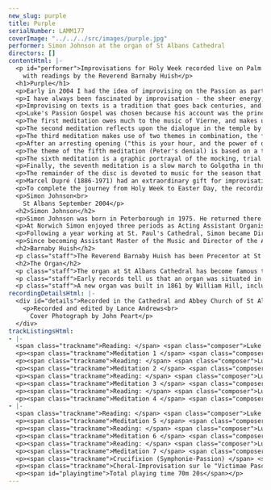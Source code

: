 ```yaml
---
new_slug: purple
title: Purple
serialNumber: LAMM177
coverImage: "../../../src/images/purple.jpg"
performer: Simon Johnson at the organ of St Albans Cathedral
directors: []
contentHtml: |-
  <p id="performer">Improvisations for Holy Week recorded live on Palm Sunday 2004<br>
    with readings by the Reverend Barnaby Huish</p>
  <h1>Purple</h1>
  <p>Early in 2004 I had the idea of improvising on the Passion as part of the observance of Holy Week at St Albans Cathedral; this disc consists mainly of a live recording of the resulting concert that I gave on Palm Sunday, April 4th 2004, which was itself called "Purple". This title refers not only to the predominant colour of Holy Week, but also to the notion that improvisation can be highly colourful.</p>
  <p>I have always been fascinated by improvisation - the sheer energy, the unpredictability, the unknown, the nervous tension that is at times unbearable. It is amongst the most exciting organ music to experience, because as a listener you are there at the moment of creation - you are contributing to the atmosphere that shapes the music. It is that energy and atmosphere which I hope is preserved in this recording and the retention of these features was the guiding principle in releasing the readings and meditations exactly as they were heard on the day, rather than attempting to recreate such a specific ambience at another time in a silent cathedral. So tracks 1-14 are all one take.</p>
  <p>Improvising on texts is a tradition that goes back centuries, and it is fascinating to track its path from the early alternatim versets of the 15th and 16th centuries to the present day, when Organists are increasingly expected to bring together the moods and themes of the service (readings, sermon &amp; season) whenever the opportunity to extemporise presents itself. Creating music based on texts raises interesting questions: Should one attempt to depict specifics at the risk of being 'gimmicky' or try to portray overall moods with the danger of over-generalising? Should one look back to the work of earlier composers who have 'been there before' or treat the exercise as an entirely personal experience? Aided by some wonderful hymns and an inspiring instrument, both of which lend many ideas, what has been attempted here is an answer to these questions that brings together all of their elements.</p>
  <p>Luke's Passion Gospel was chosen because his account was the principal one observed at the Cathedral in 2004. All of the meditations are a reflection on the preceding reading, so, in essence, this is a St Luke Passion for Organ.</p>
  <p>The first meditation owes much to the music of Vierne, and makes use of Teschner's chorale melody Valet will ich dir geben (c.1613) - the tune which is now most commonly associated (in this country, at least) with the Palm Sunday words "All glory, laud and honour". Essentially the piece is cast in three sections which can be loosely associated with some sections from the preceding reading: the first section represents the triumphal entry into Jerusalem ("Blessed is the king who comes in the name of the Lord"), whilst the second, minor, section concentrates on some of the darker elements ("My house shall be a house of prayer, but you have made it a den of robbers"). Finally, the grand style of the opening returns, as the last phrase of the melody is played ("All the people were spellbound by what they heard").</p>
  <p>The second meditation reflects upon the dialogue in the temple by recreating the imitative chorale-style of German baroque composers. The chorale melody used here is Crüger's Herzliebster Jesu - which we sing to the words "Ah, holy Jesu, how hast thou offended?" (a translation of the original German words). The absence of accompaniment during the cornet cadenza at the end of the movement is reflective of the words "being amazed by his answer, they became silent".</p>
  <p>The third meditation makes use of two themes in combination, the first freely devised, and the second being the plainsong hymn Pange Lingua. The overriding aim was to create music that speaks of the love between Jesus and the disciples at the last supper. The sound world is influenced by the music of Tournemire &amp; Duruflé.</p>
  <p>After an arresting opening ("this is your hour, and the power of darkness"), the fourth meditation is essentially about prayer, and this is implicit in the rising four-note motif that is heard. Some double pedalling in sevenths that continually fall contributes to the feeling of weight and anguish ("he prayed more earnestly, and his sweat became like great drops of blood").</p>
  <p>The theme of the fifth meditation (Peter's denial) is based on a thinly veiled 'cock crow' motif, and the overall effect of the movement is one of betrayal as a haunting dream. Peter's bitterness is portrayed in an oboe chord cluster at the end of the meditation; this same chord also speaks of the terror that is about to ensue.</p>
  <p>The sixth meditation is a graphic portrayal of the mocking, trial and sentencing of Jesus and the idea of a frenzied crowd is central to its conception ("but they kept shouting "Crucify, crucify him""). A central section makes use of the famous Tallis tune immortalised in Ralph Vaughan Williams' Fantasia on a theme by Thomas Tallis. Originally it was a passiontide hymn contributed by Tallis to Parker's The Whole Psalter of 1567. In a more modern guise, it is used to F. Pratt Green's words "To mock your reign, O dearest Lord", and this is the sentiment that prevails here.</p>
  <p>Finally, the seventh meditation is a slow march to Golgotha in three-time, building towards the crucifixion itself, which is presented in anguished chords and clusters. The Passion Chorale is evident throughout, and is heard most emphatically in a full statement at the end of the movement.</p>
  <p>The remainder of the disc is devoted to music for the season that was itself improvised, and later transcribed.</p>
  <p>Marcel Dupré (1886-1971) had an extraordinary gift for improvisation that saw him travel the world as one of the finest exponents of the art. The Symphonie-Passion was improvised during his first recital tour of the USA, on December 8th, 1921, at the Wanamaker Department Store in Philadelphia. Dupré later wrote about the performance: "I will never forget that evening, when, having received themes for the improvisation, I found that several of them were plainsong melodies...In a flash I had the vision of a symphony in four movements, the world awaiting for the coming of the Saviour, the Nativity, the Crucifixion, the Resurrection, all of which eventually became my Passion Symphony". Crucifixion falls into three sections: the march to Calvary, the Crucifixion itself, and lastly the vigil at the foot of the Cross. The imagery is particularly graphic.</p>
  <p>To complete the journey from Holy Week to Easter Day, the recording concludes with the Choral-Improvisation sur le "Victimae Paschali". Charles Tournemire (1870-1939) was a profoundly religious, mystical man who eventually came to believe that all secular music was a waste of time ("organ music without God is a body without a soul"). Despite his humility, Tournemire was, nevertheless, a massive influence on all who studied with him. Amongst the foremost, and deeply devoted, of his students was Maurice Duruflé, who, in tribute to his master, transcribed five improvisations by Tournemire from a recording made at St Clotilde. "Victimae Paschali" perfectly encapsulates the power and energy of the resurrection and is justly considered to be a cornerstone of the Easter repertoire.</p>
  <p>Simon Johnson<br>
    St Albans September 2004</p>
  <h2>Simon Johnson</h2>
  <p>Simon Johnson was born in Peterborough in 1975. He returned there as chorister and subsequently Head Chorister of the Cathedral from 1986-89. He was awarded a music scholarship to Bloxham School, before going on to hold organ scholarships at Rochester, Norwich, and St Paul's Cathedrals. He holds the organ diplomas of the Royal College of Organists, having won several major prizes at both.</p>
  <p>At Norwich Simon enjoyed three periods as Acting Assistant Organist of the Cathedral, during which time he took part in the premieres of works by John Tavener, Philip Wilby and Diana Burrell. His work accompanying both the Girls' Choir and the Cathedral Choir is reflected in two CD recordings, and he played for both choirs on BBC Radio 2, 3, and 4. In addition to his responsibilities at the Cathedral Simon also gained a first class degree from the University of East Anglia, and founded the University Chamber Choir - a twenty-strong ensemble specialising in the performance of contemporary music.</p>
  <p>Following a year working at St. Paul's Cathedral, Simon became Director of Music at All Saints' Northampton. His work there involved running the choir of men and boys, and also the separate girls' choir. He made two CD recordings with the choirs on the Lammas label, and undertook tours to France, Germany and Italy.</p>
  <p>Since becoming Assistant Master of the Music and Director of the Abbey Girls' Choir at St Albans Cathedral in September 2001, Simon has accompanied the Cathedral Choir on tours to Haarlem, Angers &amp; Rome, and accompanied them on BBC radio and television. With the Girls Choir he has toured the USA, made a highly acclaimed CD recording, sung newly commissioned works, performed to HM The Queen and HRH The Duke of Edinburgh, and undertaken numerous concerts, most recently with Emma Kirkby and London Baroque.</p>
  <h2>Barnaby Huish</h2>
  <p class="staff">The Reverend Barnaby Huish has been Precentor at St Albans Cathedral since January 2002. Previously he served as a priest in Darlington, County Durham. He is married with two young boys.</p>
  <h2>The Organ</h2>
  <p class="staff">The organ at St Albans Cathedral has become famous throughout the world due to the St Albans International Organ Festival, founded by Peter Hurford in 1963. The Cathedral organ was rebuilt by Harrison and Harrison in 1962 to a design by Ralph Downes (Organist at Brompton Oratory), working in close collaboration with Peter Hurford (Master of the Music at St Albans Cathedral from 1958 to 1978). The organ is a particularly versatile instrument, capable of reflecting all schools of organ composition, providing the daily accompaniment for the Cathedral Choirs, leading and accompanying congregational singing and being at the centre of the International Organ Festival competitions and concerts.</p>
  <p class="staff">Early records tell us that an organ was situated in the Chapel of St Mary in 1380, and that an Organist named Adam was in post in 1302, when John de Maryns was elected Abbot. The distinguished composer Robert Fayrfax was Organist at St Albans Abbey from c1498 to 1502, but records are sketchy until 1820, when Thomas Fowler was appointed. No mention is made of an organ in an inventory dated 1 November 1552, and there is no record of an organ until 1820, when an instrument by Father Smith and John Byfield, originally built by Father Smith for St Dunstan's in the East in 1670, was installed.</p>
  <p class="staff">A new organ was built in 1861 by William Hill, including the Father Smith Open Diapason from tenor C. The Abbey Church became the Cathedral of the new Diocese of St Albans in 1877, and in 1908 the organ was rebuilt with new oak cases (still in use today) by the firm of Abbott and Smith of Leeds. The organ was subsequently remodelled by Henry Willis and Son in 1929. It was decided in 1958, however, that the instrument should be completely rebuilt, this time by Harrison and Harrison of Durham. Between 1959 and 1962 services were accompanied by a two-manual organ with 13 speaking stops, placed on the centre of the nave screen. The rebuilt organ was dedicated by the Bishop of St Albans on 18 November 1962. The organ has been modified a little in recent years. In 1972 the nave of the Cathedral was reordered in response to changing liturgical needs, and at this time the manual mixtures were slightly raised in pitch and the console was moved to the centre of the organ loft with the organist facing west. In 1991 the Swell Cymbel was replaced by a three-rank Mixture designed by Mark Venning and Peter Hopps of Harrison and Harrison.</p>
recordingDetailsHtml: |-
  <div id="details">Recorded in the Cathedral and Abbey Church of St Alban on 4th April and 27th May 2004 by kind permission of the Dean and Chapter.
    <p>Recorded and edited by Lance Andrews<br>
      Cover Photograph by John Peart</p>
  </div>
trackListingsHtml:
- |-
  <span class="trackname">Reading: </span> <span class="composer">Luke 19.29-48</span>
  <p><span class="trackname">Meditation 1 </span> <span class="composer">Jesus enters Jerusalem</span></p>
  <p><span class="trackname">Reading: </span> <span class="composer">Luke 20.1-8 &amp; 20-26</span></p>
  <p><span class="trackname">Meditation 2 </span> <span class="composer">Jesus is questioned in the temple</span></p>
  <p><span class="trackname">Reading: </span> <span class="composer">Luke 22.7-20</span></p>
  <p><span class="trackname">Meditation 3 </span> <span class="composer">The Last Supper</span></p>
  <p><span class="trackname">Reading: </span> <span class="composer">Luke 22.39-53</span></p>
  <p><span class="trackname">Meditation 4 </span> <span class="composer">Agony in the Garden</span></p>
- |-
  <span class="trackname">Reading: </span> <span class="composer">Luke 22.54-62</span>
  <p><span class="trackname">Meditation 5 </span> <span class="composer"> Peter's denial</span></p>
  <p><span class="trackname">Reading: </span> <span class="composer">Luke 23.1-25</span></p>
  <p><span class="trackname">Meditation 6 </span> <span class="composer"> Mocking, trial, sentencing</span></p>
  <p><span class="trackname">Reading: </span> <span class="composer">Luke 23.26-27 &amp; 32-47</span></p>
  <p><span class="trackname">Meditation 7 </span> <span class="composer">To Golgotha, Crucifixion</span></p>
  <p><span class="trackname">Crucifixion (Symphonie-Passion) </span> <span class="composer"> Marcel Dupré</span></p>
  <p><span class="trackname">Choral-Improvisation sur le "Victimae Paschali" </span><span class="composer">transcribed by Maurice Duruflé</span></p>
  <p><span id="playingtime">Total playing time 70m 20s</span></p>
---
```



